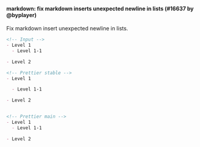 #### markdown: fix markdown inserts unexpected newline in lists (#16637 by @byplayer)

Fix markdown insert unexpected newline in lists.

<!-- prettier-ignore -->
```md
<!-- Input -->
- Level 1
  - Level 1-1

- Level 2

<!-- Prettier stable -->
- Level 1

  - Level 1-1

- Level 2


<!-- Prettier main -->
- Level 1
  - Level 1-1

- Level 2

```
